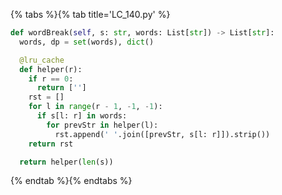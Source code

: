 {% tabs %}{% tab title='LC_140.py' %}

```py
def wordBreak(self, s: str, words: List[str]) -> List[str]:
  words, dp = set(words), dict()

  @lru_cache
  def helper(r):
    if r == 0:
      return ['']
    rst = []
    for l in range(r - 1, -1, -1):
      if s[l: r] in words:
        for prevStr in helper(l):
          rst.append(' '.join([prevStr, s[l: r]]).strip())
    return rst

  return helper(len(s))
```

{% endtab %}{% endtabs %}
